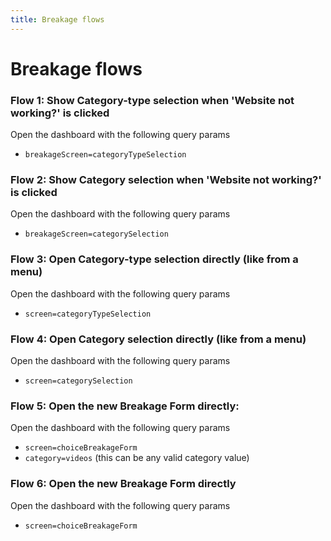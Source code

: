 ```yaml
---
title: Breakage flows
---
```


# Breakage flows

### Flow 1: Show Category-type selection when 'Website not working?' is clicked

Open the dashboard with the following query params

-   `breakageScreen=categoryTypeSelection`

### Flow 2: Show Category selection when 'Website not working?' is clicked

Open the dashboard with the following query params

-   `breakageScreen=categorySelection`

### Flow 3: Open Category-type selection directly (like from a menu)

Open the dashboard with the following query params

-   `screen=categoryTypeSelection`

### Flow 4: Open Category selection directly (like from a menu)

Open the dashboard with the following query params

-   `screen=categorySelection`

### Flow 5: Open the new Breakage Form directly:

Open the dashboard with the following query params

-   `screen=choiceBreakageForm`
-   `category=videos` (this can be any valid category value)

### Flow 6: Open the new Breakage Form directly

Open the dashboard with the following query params

-   `screen=choiceBreakageForm`
